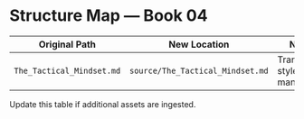 # Structure Map — Book 04

| Original Path | New Location | Notes |
|---------------|--------------|-------|
| `The_Tactical_Mindset.md` | `source/The_Tactical_Mindset.md` | Transcript-style manuscript. |

Update this table if additional assets are ingested.
